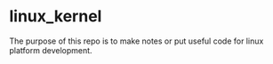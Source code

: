 # linux_kernel
The purpose of this repo is to make notes or put useful code for linux platform development.
